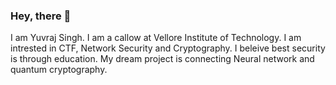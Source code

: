 ### Hey, there 👋
I am Yuvraj Singh. I am a callow at Vellore  Institute of Technology. I am intrested in CTF, Network Security and Cryptography. I beleive best security is through education. My dream project is connecting Neural network and quantum cryptography.  

<!--
**Yuvvi01/Yuvvi01** is a ✨ _special_ ✨ repository because its `README.md` (this file) appears on your GitHub profile.

Here are some ideas to get you started:

- 🔭 I’m currently working on ...
- 🌱 I’m currently learning ...
- 👯 I’m looking to collaborate on ...
- 🤔 I’m looking for help with ...
- 💬 Ask me about ...
- 📫 How to reach me: ...
- 😄 Pronouns: ...
- ⚡ Fun fact: ...
-->
